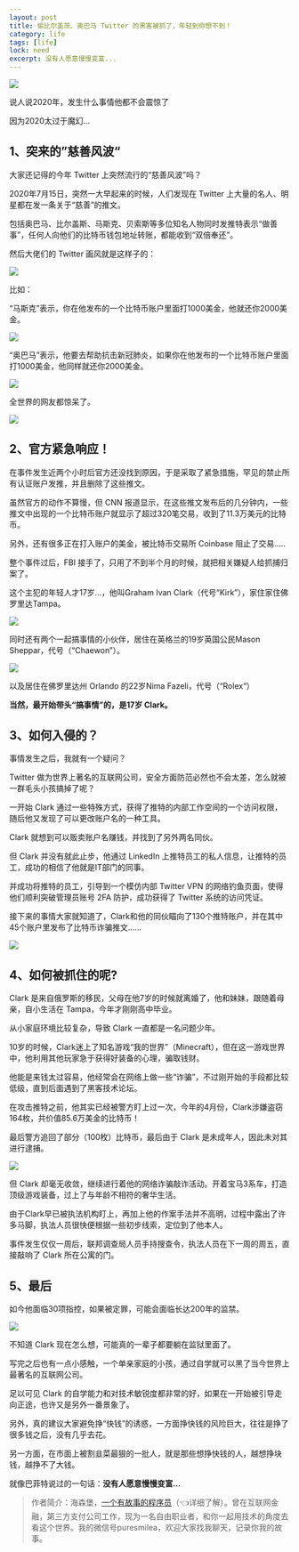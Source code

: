 ```yaml
---
layout: post
title: 偷比尔盖茨、奥巴马 Twitter 的黑客被抓了，年轻到你想不到！
category: life
tags: [life]
lock: need
excerpt: 没有人愿意慢慢变富...
---
```


![](http://favorites.ren/assets/images/2020/it/heike/heike01.jpg) 

说人说2020年，发生什么事情他都不会震惊了

因为2020太过于魔幻...

## 1、突来的”慈善风波“

大家还记得的今年 Twitter 上突然流行的“慈善风波”吗？

2020年7月15日，突然一大早起来的时候，人们发现在 Twitter 上大量的名人、明星都在发一条关于“慈善”的推文。

包括奥巴马、比尔盖斯、马斯克、贝索斯等多位知名人物同时发推特表示“做善事”，任何人向他们的比特币钱包地址转账，都能收到“双倍奉还”。

然后大佬们的 Twitter 画风就是这样子的：

![](http://favorites.ren/assets/images/2020/it/heike/heike02.jpg) 

比如：

“马斯克”表示，你在他发布的一个比特币账户里面打1000美金，他就还你2000美金。

![](http://favorites.ren/assets/images/2020/it/heike/heike03.jpg) 

“奥巴马”表示，他要去帮助抗击新冠肺炎，如果你在他发布的一个比特币账户里面打1000美金，他同样就还你2000美金。

![](http://favorites.ren/assets/images/2020/it/heike/heike04.jpg) 

全世界的网友都惊呆了。

![](http://favorites.ren/assets/images/2020/it/heike/heike05.jpg) 

## 2、官方紧急响应！

在事件发生近两个小时后官方还没找到原因，于是采取了紧急措施，罕见的禁止所有认证账户发推，并且删除了这些推文。

虽然官方的动作不算慢，但 CNN 报道显示，在这些推文发布后的几分钟内，一些推文中出现的一个比特币账户就显示了超过320笔交易，收到了11.3万美元的比特币。

另外，还有很多正在打入账户的美金，被比特币交易所 Coinbase 阻止了交易.....

整个事件过后，FBI 接手了，只用了不到半个月的时候，就把相关嫌疑人给抓捕归案了。

这个主犯的年轻人才17岁...，他叫Graham Ivan Clark（代号“Kirk”），家住家住佛罗里达Tampa。

![](http://favorites.ren/assets/images/2020/it/heike/heike06.jpg) 

同时还有两个一起搞事情的小伙伴，居住在英格兰的19岁英国公民Mason Sheppar，代号（“Chaewon”）。

![](http://favorites.ren/assets/images/2020/it/heike/heike07.jpg) 

以及居住在佛罗里达州 Orlando 的22岁Nima Fazeli，代号（“Rolex“）

**当然，最开始带头“搞事情”的，是17岁 Clark。**

## 3、如何入侵的？

事情发生之后，我就有一个疑问？

Twitter 做为世界上著名的互联网公司，安全方面防范必然也不会太差，怎么就被一群毛头小孩搞掉了呢？

一开始 Clark 通过一些特殊方式，获得了推特的内部工作空间的一个访问权限，随后他又发现了可以更改账户名的一种工具。

Clark 就想到可以贩卖账户名赚钱，并找到了另外两名同伙。

但 Clark 并没有就此止步，他通过 LinkedIn 上推特员工的私人信息，让推特的员工，成功的相信了他就是IT部门的同事。

并成功将推特的员工，引导到一个模仿内部 Twitter VPN 的网络钓鱼页面，使得他们顺利突破管理员账号 2FA 防护，成功获得了 Twitter 系统的访问凭证。

接下来的事情大家就知道了，Clark和他的同伙瞄向了130个推特账户，并在其中45个账户里发布了比特币诈骗推文......

![](http://favorites.ren/assets/images/2020/it/heike/heike08.jpg) 

## 4、如何被抓住的呢?

Clark 是来自俄罗斯的移民，父母在他7岁的时候就离婚了，他和妹妹，跟随着母亲，自小生活在 Tampa，今年才刚刚高中毕业。

从小家庭环境比较复杂，导致 Clark 一直都是一名问题少年。

10岁的时候，Clark迷上了知名游戏“我的世界”（Minecraft），但在这一游戏世界中，他利用其他玩家急于获得好装备的心理，骗取钱财。

他能是来钱太过容易，他经常会在网络上做一些“诈骗”，不过刚开始的手段都比较低级，直到后面遇到了黑客技术论坛。

在攻击推特之前，他其实已经被警方盯上过一次，今年的4月份，Clark涉嫌盗窃164枚，共价值85.6万美金的比特币！

最后警方追回了部分（100枚）比特币，最后由于 Clark 是未成年人，因此未对其进行逮捕。

![](http://favorites.ren/assets/images/2020/it/heike/heike09.jpg) 

但 Clark 却毫无收敛，继续进行着他的网络诈骗敲诈活动。开着宝马3系车，打造顶级游戏装备，过上了与年龄不相符的奢华生活。

由于Clark早已被执法机构盯上，再加上他的作案手法并不高明，过程中露出了许多马脚，执法人员很快便根据一些初步线索，定位到了他本人。

事件发生仅仅一周后，联邦调查局人员手持搜查令，执法人员在下一周的周五，直接敲响了 Clark 所在公寓的门。


## 5、最后

如今他面临30项指控，如果被定罪，可能会面临长达200年的监禁。

![](http://favorites.ren/assets/images/2020/it/heike/heike10.jpg) 

不知道 Clark 现在怎么想，可能真的一辈子都要躺在监狱里面了。

写完之后也有一点小感触，一个单亲家庭的小孩，通过自学就可以黑了当今世界上最著名的互联网公司。

足以可见 Clark 的自学能力和对技术敏锐度都非常的好，如果在一开始被引导走向正途，也许又是另外一番景象了。

另外，真的建议大家避免挣“快钱”的诱惑，一方面挣快钱的风险巨大，往往是挣了很多钱之后，没有几乎去花。

另一方面，在市面上被割韭菜最狠的一批人，就是那些想挣快钱的人，越想挣块钱，越挣不了大钱。

就像巴菲特说过的一句话：**没有人愿意慢慢变富...**


>作者简介：海森堡，[一个有故事的程序员](https://mp.weixin.qq.com/s/bPk_-DcGF_7lTDoR1pKqVg)（👈详细了解）。曾在互联网金融，第三方支付公司工作，现为一名自由职业者，和你一起用技术的角度去看这个世界。我的微信号puresmilea，欢迎大家找我聊天，记录你我的故事。